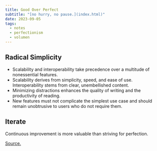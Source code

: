 ```yaml
---
title: Good Over Perfect
subtitle: "[no hurry, no pause.](index.html)"
date: 2023-09-05
tags:
  - notes
  - perfectionism
  - volumen
---
```


## Radical Simplicity

- Scalability and interoperability take precedence over a multitude of nonessential features.
- Scalability derives from simplicity, speed, and ease of use. Interoperability stems from clear, unembellished content.
- Minimizing distractions enhances the quality of writing and the productivity of reading.
- New features must not complicate the simplest use case and should remain unobtrusive to users who do not require them.

## Iterate

Continuous improvement is more valuable than striving for perfection.

[Source.](https://google.github.io/styleguide/docguide/philosophy.html)
